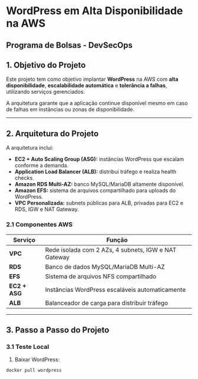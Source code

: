 # WordPress em Alta Disponibilidade na AWS

**Programa de Bolsas - DevSecOps**  
---

## 1. Objetivo do Projeto
Este projeto tem como objetivo implantar **WordPress** na AWS com **alta disponibilidade**, **escalabilidade automática** e **tolerância a falhas**, utilizando serviços gerenciados.  

A arquitetura garante que a aplicação continue disponível mesmo em caso de falhas em instâncias ou zonas de disponibilidade.

---

## 2. Arquitetura do Projeto
A arquitetura inclui:  

- **EC2 + Auto Scaling Group (ASG):** instâncias WordPress que escalam conforme a demanda.  
- **Application Load Balancer (ALB):** distribui tráfego e realiza health checks.  
- **Amazon RDS Multi-AZ:** banco MySQL/MariaDB altamente disponível.  
- **Amazon EFS:** sistema de arquivos compartilhado para uploads do WordPress.  
- **VPC Personalizada:** subnets públicas para ALB, privadas para EC2 e RDS, IGW e NAT Gateway.  

### 2.1 Componentes AWS

| Serviço | Função | 
|---------|-------|
| **VPC** | Rede isolada com 2 AZs, 4 subnets, IGW e NAT Gateway | 
| **RDS** | Banco de dados MySQL/MariaDB Multi-AZ | 
| **EFS** | Sistema de arquivos NFS compartilhado | 
| **EC2 + ASG** | Instâncias WordPress escaláveis automaticamente | 
| **ALB** | Balanceador de carga para distribuir tráfego |

---

## 3. Passo a Passo do Projeto

### 3.1 Teste Local
1. Baixar WordPress:
```bash
docker pull wordpress
